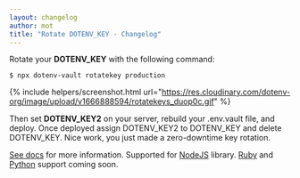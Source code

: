 ```yaml
---
layout: changelog
author: mot
title: "Rotate DOTENV_KEY - Changelog"
---
```


Rotate your <strong>DOTENV_KEY</strong> with the following command:

```
$ npx dotenv-vault rotatekey production
```

{% include helpers/screenshot.html url="https://res.cloudinary.com/dotenv-org/image/upload/v1666888594/rotatekeys_duop0c.gif" %}

Then set <strong>DOTENV_KEY2</strong> on your server, rebuild your .env.vault file, and deploy. Once deployed assign DOTENV_KEY2 to DOTENV_KEY and delete DOTENV_KEY. Nice work, you just made a zero-downtime key rotation.

[See docs](/docs/dotenv-vault/rotatekey) for more information. Supported for [NodeJS](https://github.com/dotenv-org/dotenv-vault-core) library. [Ruby](https://github.com/dotenv-org/dotenv-vault-ruby) and [Python](https://github.com/dotenv-org/dotenv-vault-python) support coming soon.
